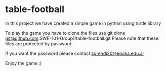 # table-football
In this project we have created a simple game in python using turtle library 

To play the game you have to clone the files use git clone git@github.com:SWE-101-Group1/table-football.git 
Please note that these files are protected by password. 

If you want the password please contact sprendi20@epoka.edu.al

Enjoy the game :)
